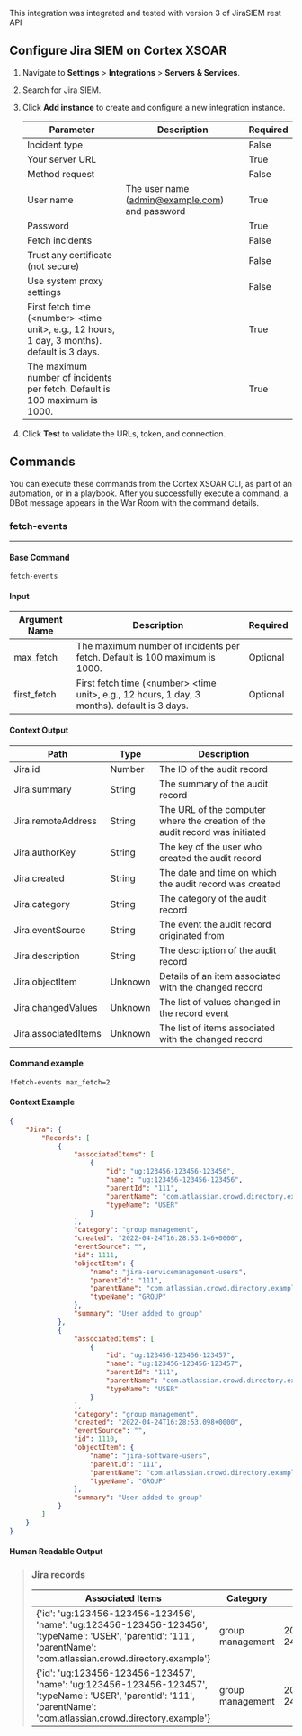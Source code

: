 This integration was integrated and tested with version 3 of JiraSIEM rest API

## Configure Jira SIEM on Cortex XSOAR

1. Navigate to **Settings** > **Integrations** > **Servers & Services**.
2. Search for Jira SIEM.
3. Click **Add instance** to create and configure a new integration instance.

    | **Parameter** | **Description** | **Required** |
    | --- | --- | --- |
    | Incident type |  | False |
    | Your server URL |  | True |
    | Method request |  | False |
    | User name | The user name \(admin@example.com\) and password | True |
    | Password |  | True |
    | Fetch incidents |  | False |
    | Trust any certificate (not secure) |  | False |
    | Use system proxy settings |  | False |
    | First fetch time (&lt;number&gt; &lt;time unit&gt;, e.g., 12 hours, 1 day, 3 months). default is 3 days. |  | True |
    | The maximum number of incidents per fetch. Default is 100 maximum is 1000. |  | True |

4. Click **Test** to validate the URLs, token, and connection.

## Commands

You can execute these commands from the Cortex XSOAR CLI, as part of an automation, or in a playbook.
After you successfully execute a command, a DBot message appears in the War Room with the command details.

### fetch-events

***

#### Base Command

`fetch-events`

#### Input

| **Argument Name** | **Description**                                                                                          | **Required** |
|-------------------|----------------------------------------------------------------------------------------------------------|--------------|
| max_fetch         | The maximum number of incidents per fetch. Default is 100 maximum is 1000.                               | Optional     | 
| first_fetch       | First fetch time (&lt;number&gt; &lt;time unit&gt;, e.g., 12 hours, 1 day, 3 months). default is 3 days. | Optional     | 

#### Context Output

| **Path**             | **Type** | **Description**                                                              |
|----------------------|----------|------------------------------------------------------------------------------|
| Jira.id              | Number   | The ID of the audit record                                                   | 
| Jira.summary         | String   | The summary of the audit record                                              | 
| Jira.remoteAddress   | String   | The URL of the computer where the creation of the audit record was initiated | 
| Jira.authorKey       | String   | The key of the user who created the audit record                             | 
| Jira.created         | String   | The date and time on which the audit record was created                      | 
| Jira.category        | String   | The category of the audit record                                             | 
| Jira.eventSource     | String   | The event the audit record originated from                                   | 
| Jira.description     | String   | The description of the audit record                                          | 
| Jira.objectItem      | Unknown  | Details of an item associated with the changed record                        | 
| Jira.changedValues   | Unknown  | The list of values changed in the record event                               | 
| Jira.associatedItems | Unknown  | The list of items associated with the changed record                         | 

#### Command example

```!fetch-events max_fetch=2```

#### Context Example

```json
{
    "Jira": {
        "Records": [
            {
                "associatedItems": [
                    {
                        "id": "ug:123456-123456-123456",
                        "name": "ug:123456-123456-123456",
                        "parentId": "111",
                        "parentName": "com.atlassian.crowd.directory.example",
                        "typeName": "USER"
                    }
                ],
                "category": "group management",
                "created": "2022-04-24T16:28:53.146+0000",
                "eventSource": "",
                "id": 1111,
                "objectItem": {
                    "name": "jira-servicemanagement-users",
                    "parentId": "111",
                    "parentName": "com.atlassian.crowd.directory.example",
                    "typeName": "GROUP"
                },
                "summary": "User added to group"
            },
            {
                "associatedItems": [
                    {
                        "id": "ug:123456-123456-123457",
                        "name": "ug:123456-123456-123457",
                        "parentId": "111",
                        "parentName": "com.atlassian.crowd.directory.example",
                        "typeName": "USER"
                    }
                ],
                "category": "group management",
                "created": "2022-04-24T16:28:53.098+0000",
                "eventSource": "",
                "id": 1110,
                "objectItem": {
                    "name": "jira-software-users",
                    "parentId": "111",
                    "parentName": "com.atlassian.crowd.directory.example",
                    "typeName": "GROUP"
                },
                "summary": "User added to group"
            }
        ]
    }
}
```

#### Human Readable Output

>### Jira records
>|Associated Items|Category|Created| Id   | Object Item                                                                                                                    |Summary|
>|---|---|------|--------------------------------------------------------------------------------------------------------------------------------|---|---|
>| {'id': 'ug:123456-123456-123456', 'name': 'ug:123456-123456-123456', 'typeName': 'USER', 'parentId': '111', 'parentName': 'com.atlassian.crowd.directory.example'} | group management | 2022-04-24T16:28:53.146+0000 | 1111 | name: jira-servicemanagement-users<br/>typeName: GROUP<br/>parentId: 111<br/>parentName: com.atlassian.crowd.directory.example | User added to group |
>| {'id': 'ug:123456-123456-123457', 'name': 'ug:123456-123456-123457', 'typeName': 'USER', 'parentId': '111', 'parentName': 'com.atlassian.crowd.directory.example'} | group management | 2022-04-24T16:28:53.098+0000 | 1110 | name: jira-software-users<br/>typeName: GROUP<br/>parentId: 111<br/>parentName: com.atlassian.crowd.directory.example          | User added to group |
